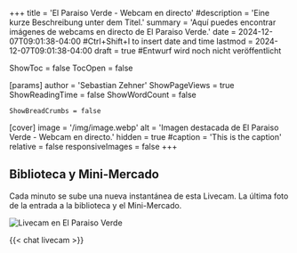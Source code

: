 +++
title = 'El Paraiso Verde - Webcam en directo'
#description = 'Eine kurze Beschreibung unter dem Titel.'
summary = 'Aquí puedes encontrar imágenes de webcams en directo de El Paraiso Verde.'
date = 2024-12-07T09:01:38-04:00 #Ctrl+Shift+I to insert date and time
lastmod = 2024-12-07T09:01:38-04:00
draft = true #Entwurf wird noch nicht veröffentlicht

ShowToc = false
TocOpen = false

[params]
    author = 'Sebastian Zehner'
    ShowPageViews = true
    ShowReadingTime = false
    ShowWordCount = false

    ShowBreadCrumbs = false

[cover]
    image = '/img/image.webp'
    alt = 'Imagen destacada de El Paraiso Verde - Webcam en directo.'
    hidden = true
    #caption = 'This is the caption'
    relative = false
    responsiveImages = false
+++

## Biblioteca y Mini-Mercado

Cada minuto se sube una nueva instantánea de esta Livecam. La última foto de la entrada a la biblioteca y el Mini-Mercado.

![Livecam en El Paraiso Verde](https://cdn.epv.one/cam_snapshots/epv_snapshot.jpeg)

{{< chat livecam >}}

